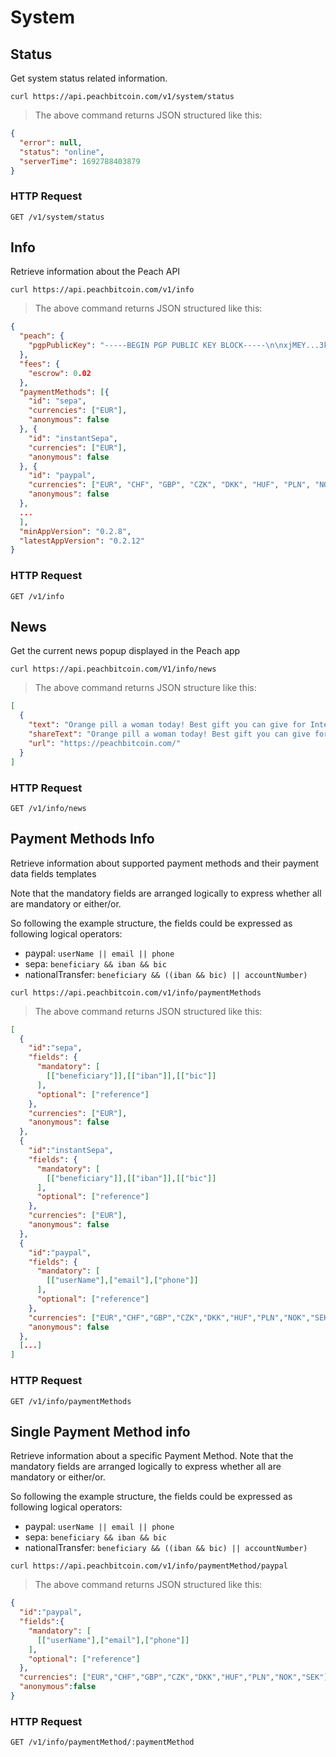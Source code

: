 # System

## Status

Get system status related information.

```shell
curl https://api.peachbitcoin.com/v1/system/status
```

> The above command returns JSON structured like this:

```json
{
  "error": null,
  "status": "online",
  "serverTime": 1692788403879
}
```

### HTTP Request

`GET /v1/system/status`

## Info

Retrieve information about the Peach API

```shell
curl https://api.peachbitcoin.com/v1/info
```

> The above command returns JSON structured like this:

```json
{
  "peach": {
    "pgpPublicKey": "-----BEGIN PGP PUBLIC KEY BLOCK-----\n\nxjMEY...3kzT\n-----END PGP PUBLIC KEY BLOCK-----\n"
  },
  "fees": {
    "escrow": 0.02
  },
  "paymentMethods": [{
    "id": "sepa",
    "currencies": ["EUR"],
    "anonymous": false
  }, {
    "id": "instantSepa",
    "currencies": ["EUR"],
    "anonymous": false
  }, {
    "id": "paypal",
    "currencies": ["EUR", "CHF", "GBP", "CZK", "DKK", "HUF", "PLN", "NOK", "SEK"],
    "anonymous": false
  },
  ...
  ],
  "minAppVersion": "0.2.8",
  "latestAppVersion": "0.2.12"
}
```

### HTTP Request

`GET /v1/info`

## News

Get the current news popup displayed in the Peach app

```shell
curl https://api.peachbitcoin.com/V1/info/news
```

> The above command returns JSON structure like this:

```json
[
  {
    "text": "Orange pill a woman today! Best gift you can give for International Women Day! ",
    "shareText": "Orange pill a woman today! Best gift you can give for International Women Day! ",
    "url": "https://peachbitcoin.com/"
  }
]
```

### HTTP Request

`GET /v1/info/news`

## Payment Methods Info

Retrieve information about supported payment methods and their payment data fields templates

Note that the mandatory fields are arranged logically to express whether all are mandatory or either/or.

So following the example structure, the fields could be expressed as following logical operators:

- paypal: `userName || email || phone`
- sepa: `beneficiary && iban && bic`
- nationalTransfer: `beneficiary && ((iban && bic) || accountNumber)`

```shell
curl https://api.peachbitcoin.com/v1/info/paymentMethods
```

> The above command returns JSON structured like this:

```json
[
  {
    "id":"sepa",
    "fields": {
      "mandatory": [
        [["beneficiary"]],[["iban"]],[["bic"]]
      ],
      "optional": ["reference"]
    },
    "currencies": ["EUR"],
    "anonymous": false
  },
  {
    "id":"instantSepa",
    "fields": {
      "mandatory": [
        [["beneficiary"]],[["iban"]],[["bic"]]
      ],
      "optional": ["reference"]
    },
    "currencies": ["EUR"],
    "anonymous": false
  },
  {
    "id":"paypal",
    "fields": {
      "mandatory": [
        [["userName"],["email"],["phone"]]
      ],
      "optional": ["reference"]
    },
    "currencies": ["EUR","CHF","GBP","CZK","DKK","HUF","PLN","NOK","SEK"],
    "anonymous": false
  },
  [...]
]
```

### HTTP Request

`GET /v1/info/paymentMethods`

## Single Payment Method info

Retrieve information about a specific Payment Method.
Note that the mandatory fields are arranged logically to express whether all are mandatory or either/or.

So following the example structure, the fields could be expressed as following logical operators:

- paypal: `userName || email || phone`
- sepa: `beneficiary && iban && bic`
- nationalTransfer: `beneficiary && ((iban && bic) || accountNumber)`

```shell
curl https://api.peachbitcoin.com/v1/info/paymentMethod/paypal
```

> The above command returns JSON structured like this:

```json
{
  "id":"paypal",
  "fields":{
    "mandatory": [
      [["userName"],["email"],["phone"]]
    ],
    "optional": ["reference"]
  },
  "currencies": ["EUR","CHF","GBP","CZK","DKK","HUF","PLN","NOK","SEK"],
  "anonymous":false
}
```

### HTTP Request

`GET /v1/info/paymentMethod/:paymentMethod`
